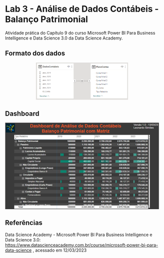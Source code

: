 # Lab 3 - Análise de Dados Contábeis - Balanço Patrimonial
Atividade prática do Capítulo 9 do curso Microsoft Power BI Para Business Intelligence e Data Science 3.0 da Data Science Academy.

## Formato dos dados
<div style="text-align: center;">
    <img src="Lab3-Dataset.PNG" width="60%"/>
</div>


## Dashboard
<div style="text-align: center;">
    <img src="Lab3-Dashboard.PNG"/>
</div>


## Referências
Data Science Academy - Microsoft Power BI Para Business Intelligence e Data Science 3.0: https://www.datascienceacademy.com.br/course/microsoft-power-bi-para-data-science , acessado em 12/03/2023